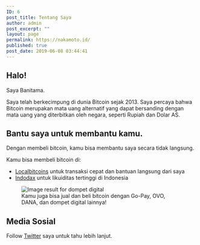 ```yaml
---
ID: 6
post_title: Tentang Saya
author: admin
post_excerpt: ""
layout: page
permalink: https://nakamoto.id/
published: true
post_date: 2019-06-08 03:44:41
---
```

<!-- wp:heading -->
<h2>Halo!</h2>
<!-- /wp:heading -->

<!-- wp:paragraph -->
<p>Saya Banitama.</p>
<!-- /wp:paragraph -->

<!-- wp:paragraph -->
<p>Saya telah berkecimpung di dunia Bitcoin sejak 2013. Saya percaya bahwa Bitcoin merupakan mata uang alternatif yang dapat bersanding dengan mata uang yang diterbitkan oleh negara, seperti Rupiah dan Dolar AS.</p>
<!-- /wp:paragraph -->

<!-- wp:heading -->
<h2>Bantu saya untuk membantu kamu.</h2>
<!-- /wp:heading -->

<!-- wp:paragraph -->
<p>Dengan membeli bitcoin, kamu bisa membantu saya secara tidak langsung. </p>
<!-- /wp:paragraph -->

<!-- wp:paragraph -->
<p>Kamu bisa membeli bitcoin di:</p>
<!-- /wp:paragraph -->

<!-- wp:list -->
<ul><li><a href="https://localbitcoins.com/ad/987377/purchase-bitcoin-bank-bank-transfer-gojek-ovo-dana-indonesia?ch=11hqa">Localbitcoins</a> untuk transaksi cepat dan bantuan langsung dari saya</li><li><a href="https://indodax.com/ref/mas_bonenxxx/1">Indodax</a> untuk likuiditas tertinggi di Indonesia</li></ul>
<!-- /wp:list -->

<!-- wp:image -->
<figure class="wp-block-image"><img src="https://www.indonesia.go.id/assets/img/content_image/1551449840_GO_PAY.jpeg" alt="Image result for dompet digital"/><figcaption>Kamu juga bisa jual dan beli bitcoin dengan Go-Pay, OVO, DANA, dan dompet digital lainnya!</figcaption></figure>
<!-- /wp:image -->

<!-- wp:heading -->
<h2>Media Sosial</h2>
<!-- /wp:heading -->

<!-- wp:paragraph -->
<p>Follow <a href="https://twitter.com/banitama">Twitter</a> saya untuk tahu lebih lanjut.</p>
<!-- /wp:paragraph -->